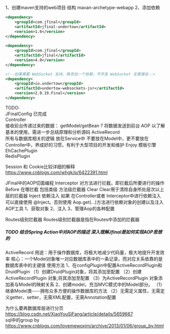 1、创建maven支持的web项目   结构 mavan-archetype-webapp
2、添加依赖
```xml
<dependency>
    <groupId>com.jfinal</groupId>
    <artifactId>jfinal-undertow</artifactId>
    <version>1.6</version>
</dependency>
 
<dependency>
    <groupId>com.jfinal</groupId>
    <artifactId>jfinal</artifactId>
    <version>4.0</version>
</dependency>

<!--如果需要 WebSocket 支持，再添加一个依赖，不开发 WebSocket 无需理会-->
<dependency>
    <groupId>io.undertow</groupId>
    <artifactId>undertow-websockets-jsr</artifactId>
    <version>2.0.19.Final</version>
</dependency>

```

TODO:  
JFinalConfig 已完成  
Controller  
    接收前台传递过来的数据：
        getModel/getBean  ?
     将数据发送到前台
AOP  以了解基本的使用，需进一步总结原理和分析源码
ActiveRecord  
    所有与数据库相关的逻辑 放在Service中  不要放在Model中，更不要放在Controller中，养成好的习惯，有利于大型项目的开发和维护
Enjoy 模板引擎  
EhCachePlugin  
RedisPlugin  


Session 和 Cookie比较详细的解释
https://www.cnblogs.com/whgk/p/6422391.html


JFinal中的AOP切面编程
Interceptor 对方法进行拦截，即拦截后所要进行的操作
Before  在哪拦截   包括类级  方法级拦截器
Clear  Clear用于清除自身所处层次以上层的拦截器
Inject 依赖注入  如果 在Controller或者 Interceptor中进行依赖注入  可以直接使用 @Inject。否则使用 Aop.get(...)方法进行依赖对象的创建以及注入
AOP工具
1、获取对象
2、注入
3、管理Aop的各种配置

Routes级别拦截器
Routes级别拦截器是指在Routes中添加的拦截器

##### TODO  结合Spring Action中对AOP的描述  深入理解Jfinal是如何实现AOP思想的


ActiveRecord
用途：用于操作数据库，将极大地减少代码量，极大地提升开发效率
核心：一个Model对象唯一对应数据库表中的一条记录，而对应关系依靠的是数据库表中的主键值
使用方法
1、在configPlugin中配置ActiveRecordPlugin和DruidPlugin
    （1）创建DruidPlugin对象，将其添加至配置
    （2）创建ActiveRecordPlugin 对象,将其添加至配置
    （3）为ActiveRecordPlugin 对象添加表与Model的映射关系
2、创建model，充当MVC模式中的Model部分。
    （1）继承Model类----拥有众多方便的操作数据库的方法
    （2）无需定义属性，无需定义getter、setter，无需XML配置，无需Annotation配置
    
    
为什么要再数据库层进行分页  https://blog.csdn.net/XiaoYouSiFang/article/details/5659667  
sql中的group by  https://www.cnblogs.com/lovemewoxjm/archive/2013/01/06/group_by.html
